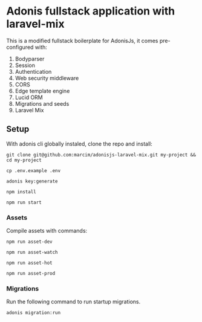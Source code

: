 
# Adonis fullstack application with laravel-mix

This is a modified fullstack boilerplate for AdonisJs, it comes pre-configured with:

1. Bodyparser
2. Session
3. Authentication
4. Web security middleware
5. CORS
6. Edge template engine
7. Lucid ORM
8. Migrations and seeds
9. Laravel Mix

## Setup

With adonis cli globally instaled, clone the repo and install:

```shell
git clone git@github.com:marcim/adonisjs-laravel-mix.git my-project && cd my-project

cp .env.example .env

adonis key:generate

npm install

npm run start
```

### Assets

Compile assets with commands:

```shell
npm run asset-dev

npm run asset-watch

npm run asset-hot

npm run asset-prod
```

### Migrations

Run the following command to run startup migrations.

```shell
adonis migration:run
```
